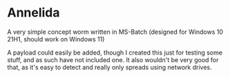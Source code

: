 # Annelida

A very simple concept worm written in MS-Batch (designed for Windows 10 21H1, should work on Windows 11)

A payload could easily be added, though I created this just for testing some stuff, and as such have not included one. It also wouldn't be very good for that, as it's easy to detect and really only spreads using network drives.
